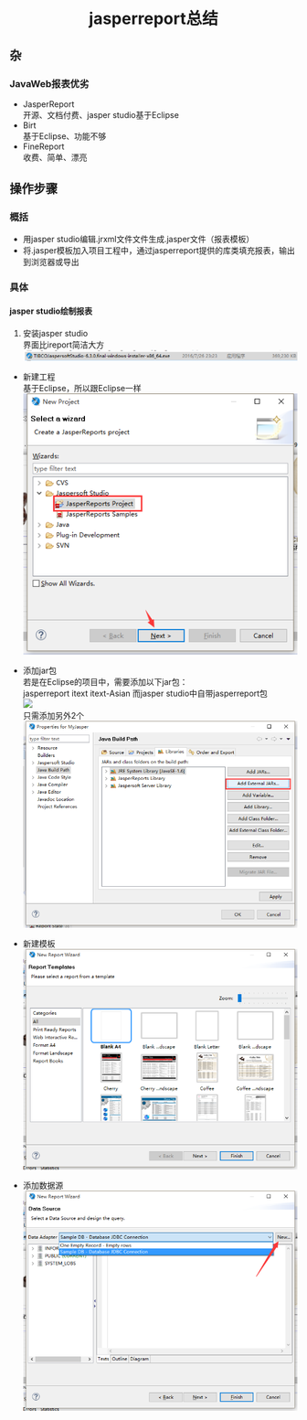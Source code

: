 
# <center> jasperreport总结 </center>
## 杂
### JavaWeb报表优劣
- JasperReport  
  开源、文档付费、jasper studio基于Eclipse
- Birt  
  基于Eclipse、功能不够
- FineReport  
  收费、简单、漂亮

## 操作步骤

### 概括
- 用jasper studio编辑.jrxml文件文件生成.jasper文件（报表模板）
- 将.jasper模板加入项目工程中，通过jasperreport提供的库类填充报表，输出到浏览器或导出  

### 具体
#### jasper studio绘制报表
1. 安装jasper studio  
    界面比ireport简洁大方
![](安装.png)
- 新建工程  
    基于Eclipse，所以跟Eclipse一样
![](新建工程.png)
- 添加jar包  
    若是在Eclipse的项目中，需要添加以下jar包：  
      jasperreport
      itext
      itext-Asian
    而jasper studio中自带jasperreport包  
    ![](jasperreport包.png)  
    只需添加另外2个  
    ![](添加jar包.png)  

- 新建模板  
![](新建模板.png)
- 添加数据源  
![](添加数据源.png)
